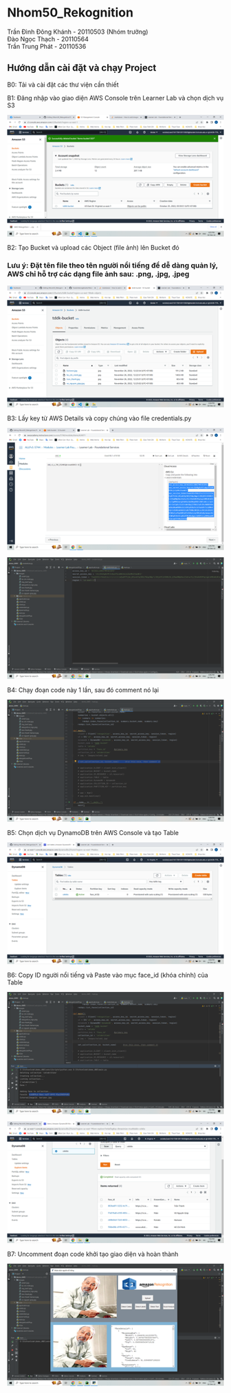 # Nhom50_Rekognition
Trần Đình Đông Khánh - 20110503 (Nhóm trưởng)\
Đào Ngọc Thạch - 20110564\
Trần Trung Phát - 20110536

## Hướng dẫn cài đặt và chạy Project

B0: Tải và cài đặt các thư viện cần thiết

B1: Đăng nhập vào giao diện AWS Console trên Learner Lab và chọn dịch vụ S3

![alt text](https://github.com/Trandinhdongkhanh/Nhom50_Rekognition/blob/main/Tutorial_Images/1.png?raw=true)

B2: Tạo Bucket và upload các Object (file ảnh) lên Bucket đó
### Lưu ý: Đặt tên file theo tên người nổi tiếng để dễ dàng quản lý, AWS chỉ hỗ trợ các dạng file ảnh sau: .png, .jpg, .jpeg

![alt text](https://github.com/Trandinhdongkhanh/Nhom50_Rekognition/blob/main/Tutorial_Images/2.png?raw=true)

B3: Lấy key từ AWS Details và copy chúng vào file credentials.py

![alt text](https://github.com/Trandinhdongkhanh/Nhom50_Rekognition/blob/main/Tutorial_Images/3.png?raw=true)

![alt text](https://github.com/Trandinhdongkhanh/Nhom50_Rekognition/blob/main/Tutorial_Images/4.png?raw=true)

B4: Chạy đoạn code này 1 lần, sau đó comment nó lại

![alt text](https://github.com/Trandinhdongkhanh/Nhom50_Rekognition/blob/main/Tutorial_Images/5.png?raw=true)

B5: Chọn dịch vụ DynamoDB trên AWS Console và tạo Table

![alt text](https://github.com/Trandinhdongkhanh/Nhom50_Rekognition/blob/main/Tutorial_Images/6.png?raw=true)

B6: Copy ID người nổi tiếng và Paste vào mục face_id (khóa chính) của Table

![alt text](https://github.com/Trandinhdongkhanh/Nhom50_Rekognition/blob/main/Tutorial_Images/7.png?raw=true)

![alt text](https://github.com/Trandinhdongkhanh/Nhom50_Rekognition/blob/main/Tutorial_Images/8.png?raw=true)

B7: Uncomment đoạn code khởi tạo giao diện và hoàn thành

![alt text](https://github.com/Trandinhdongkhanh/Nhom50_Rekognition/blob/main/Tutorial_Images/9.png?raw=true)
